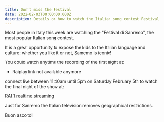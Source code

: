 ```yaml
---
title: Don't miss the Festival
date: 2022-02-03T00:00:00.000Z
description: Details on how to watch the Italian song contest Festival di Sanremo
---
```



Most people in Italy this week are watching the "Festival di Sanremo", the most popular Italian song contest.

It is a great opportunity to expose the kids to the Italian language and culture: whether you like it or not, Sanremo is iconic!

You could watch anytime the recording of the first night at:

* Raiplay link not available anymore

connect live between 11:40am until 5pm on Saturday February 5th to watch the final night of the show at:

[RAI 1 realtime streaming](https://www.raiplay.it/dirette/rai1)

Just for Sanremo the Italian television removes geographical restrictions.

Buon ascolto!
